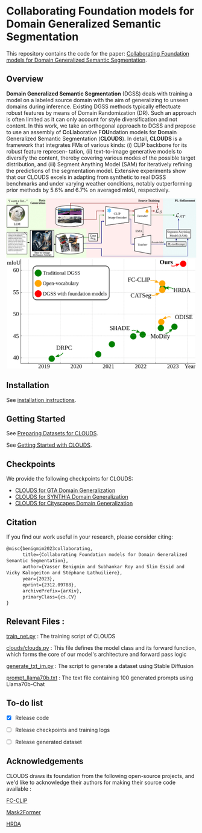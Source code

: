 # Collaborating Foundation models for Domain Generalized Semantic Segmentation


This repository contains the code for the paper: [Collaborating Foundation models for Domain Generalized Semantic Segmentation](https://arxiv.org/abs/2312.09788).

## Overview

**Domain Generalized Semantic Segmentation** (DGSS)
deals with training a model on a labeled source domain
with the aim of generalizing to unseen domains during inference.
Existing DGSS methods typically effectuate robust
features by means of Domain Randomization (DR). Such an
approach is often limited as it can only account for style
diversification and not content. In this work, we take an
orthogonal approach to DGSS and propose to use an assembly of
**C**o**L**laborative F**OU**ndation models for **D**omain
Generalized **S**emantic Segmentation (**CLOUDS**). In detail,
**CLOUDS** is a framework that integrates FMs of various
kinds: (i) CLIP backbone for its robust feature represen-
tation, (ii) text-to-image generative models to diversify the
content, thereby covering various modes of the possible target
distribution, and (iii) Segment Anything Model (SAM)
for iteratively refining the predictions of the segmentation
model. Extensive experiments show that our CLOUDS excels in
adapting from synthetic to real DGSS benchmarks
and under varying weather conditions, notably outperforming
prior methods by 5.6% and 6.7% on averaged mIoU,
respectively.

<img src="imgs/main_figure.png" width="1000">
<div style="text-align: center;">
<img src="imgs/teaser.png" width="500">
</div>

## Installation

See [installation instructions](INSTALL.md).

## Getting Started

See [Preparing Datasets for CLOUDS](datasets/README.md).

See [Getting Started with CLOUDS](GETTING_STARTED.md).

## Checkpoints

We provide the following checkpoints for CLOUDS:

* [CLOUDS for GTA Domain Generalization](...)
* [CLOUDS for SYNTHIA Domain Generalization](...)
* [CLOUDS for Cityscapes Domain Generalization](...)

## Citation 

If you find our work useful in your research, please consider citing:
```
@misc{benigmim2023collaborating,
      title={Collaborating Foundation models for Domain Generalized Semantic Segmentation}, 
      author={Yasser Benigmim and Subhankar Roy and Slim Essid and Vicky Kalogeiton and Stéphane Lathuilière},
      year={2023},
      eprint={2312.09788},
      archivePrefix={arXiv},
      primaryClass={cs.CV}
}
```

## Relevant Files :

[train_net.py](train_net.py) : The training script of CLOUDS

[clouds/clouds.py](clouds/clouds.py) : This file defines the model class and its forward function, which forms the
core of our model's architecture and forward pass logic

[generate_txt_im.py](generate_txt_im.py) : The script to generate a dataset using Stable Diffusion

[prompt_llama70b.txt](prompt_llama70b.txt) : The text file containing 100 generated prompts using Llama70b-Chat


## To-do list
- [x] Release code
  
- [ ] Release checkpoints and training logs

- [ ] Release generated dataset

</details>

## Acknowledgements
CLOUDS draws its foundation from the following open-source projects, and we'd like to acknowledge their 
authors for making their source code available :

[FC-CLIP](https://github.com/bytedance/fc-clip)

[Mask2Former](https://github.com/facebookresearch/Mask2Former)

[HRDA](https://github.com/lhoyer/HRDA)